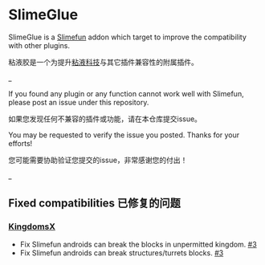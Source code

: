 # SlimeGlue

SlimeGlue is a [Slimefun](https://github.com/Slimefun/Slimefun4) addon which target to improve the compatibility with other plugins.

粘液胶是一个为提升[粘液科技](https://github.com/StarWishsama/Slimefun4)与其它插件兼容性的附属插件。


_

If you found any plugin or any function cannot work well with Slimefun, please post an issue under this repository.

如果您发现任何不兼容的插件或功能，请在本仓库提交issue。

You may be requested to verify the issue you posted. Thanks for your efforts!

您可能需要协助验证您提交的issue，非常感谢您的付出！


_

## Fixed compatibilities 已修复的问题

### [KingdomsX](https://github.com/CryptoMorin/KingdomsX/)

- Fix Slimefun androids can break the blocks in unpermitted kingdom. [#3](https://github.com/Xzavier0722/SlimeGlue/issues/3)
- Fix Slimefun androids can break structures/turrets blocks. [#3](https://github.com/Xzavier0722/SlimeGlue/issues/3)
